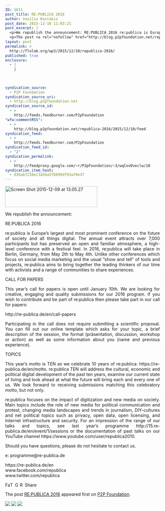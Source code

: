 ```yaml
---
ID: 1611
post_title: RE:PUBLICA 2016
author: Vasilis Kostakis
post_date: 2015-12-10 11:03:21
post_excerpt: |
  <p>We republish the announcement: RE:PUBLICA 2016 re:publica is Europe&rsquo;s largest and most prominent conference on the future of society and all things digital. The annual event attracts over 7,000 participants but has preserved an open and familiar atmosphere, a high-level conference with a festival feel. In 2016, re:publica will take place in Berlin, Germany, from [&hellip;]</p>
  <p>The post <a rel="nofollow" href="http://blog.p2pfoundation.net/republica-2016/2015/12/10">RE:PUBLICA 2016</a> appeared first on <a rel="nofollow" href="http://blog.p2pfoundation.net/">P2P Foundation</a>.</p>
layout: post
permalink: >
  http://flolab.org/wp3/2015/12/10/republica-2016/
published: true
enclosure:
  - |
    |
        
        
        
syndication_source:
  - P2P Foundation
syndication_source_uri:
  - http://blog.p2pfoundation.net
syndication_source_id:
  - >
    http://feeds.feedburner.com/P2pFoundation
"wfw:commentRSS":
  - >
    http://blog.p2pfoundation.net/republica-2016/2015/12/10/feed
syndication_feed:
  - >
    http://feeds.feedburner.com/P2pFoundation
syndication_feed_id:
  - "2"
syndication_permalink:
  - >
    http://feedproxy.google.com/~r/P2pFoundation/~3/wqCovDveclw/10
syndication_item_hash:
  - d36ab7216ec3a5ba5fb699df93a70e37
---
```

<p style="text-align: justify">
  <a href="http://blog.p2pfoundation.net/wp-content/uploads/Screen-Shot-2015-12-09-at-13.05.27.png"><img class="size-medium wp-image-53038 aligncenter" src="http://blog.p2pfoundation.net/wp-content/uploads/Screen-Shot-2015-12-09-at-13.05.27-300x68.png" alt="Screen Shot 2015-12-09 at 13.05.27" width="300" height="68" /></p> <p>
    </a>We republish the announcement:
  </p>
  
  <p style="text-align: justify">
    RE:PUBLICA 2016
  </p>
  
  <p style="text-align: justify">
    re:publica is Europe’s largest and most prominent conference on the future of society and all things digital. The annual event attracts over 7,000 participants but has preserved an open and familiar atmosphere, a high-level conference with a festival feel. In 2016, re:publica will take place in Berlin, Germany, from May 2th to May 4th. Unlike other conferences which focus on social media marketing and the usual “show and tell” of tools and projects, re:publica aims to bring together the leading thinkers of our time with activists and a range of communities to share experiences.
  </p>
  
  <p style="text-align: justify">
    CALL FOR PAPERS
  </p>
  
  <p style="text-align: justify">
    This year’s call for papers is open until January 10th. We are looking for creative, engaging and quality submissions for our 2016 program. If you wish to contribute and be part of re:publica then please take part in our call for papers:
  </p>
  
  <p style="text-align: justify">
    http://re-publica.de/en/call-papers
  </p>
  
  <p style="text-align: justify">
    Participating in the call does not require submitting a scientific proposal. You can fill out our online template which asks for your topic, a brief description of the session, the format (präsentation, discussion, workshop or action) as well as some information about you (name and previous experience).
  </p>
  
  <p style="text-align: justify">
    TOPICS
  </p>
  
  <p style="text-align: justify">
    This year’s motto is TEN as we celebrate 10 years of re:publica: https://re-publica.de/en/motto. re:publica TEN will address the cultural, economic and political digital development of the past ten years, examine our current state of living and look ahead at what the future will bring each and every one of us. We look forward to receiving submissions matching this celebratory motto, but not only.
  </p>
  
  <p style="text-align: justify">
    re:publica focuses on the impact of digitization and new media on society. Main topics include the role of new media for political communication and protest, changing media landscapes and trends in journalism, DIY-cultures and net political topics such as privacy, open data, open licensing, and Internet infrastructure and security. For an impression of the range of our talks and topics, see last year’s programme http://15.re-publica.de/en/event/1/sessions or the documentation of past talks on our YouTube channel https://www.youtube.com/user/republica2010.
  </p>
  
  <p style="text-align: justify">
    Should you have questions, please do not hesitate to contact us.
  </p>
  
  <p style="text-align: justify">
    e: programme@re-publica.de
  </p>
  
  <p style="text-align: justify">
    https://re-publica.de/en<br /> www.facebook.com/republica<br /> www.twitter.com/republica
  </p>
  
  <p>
    <a class="a2a_button_facebook" href="http://www.addtoany.com/add_to/facebook?linkurl=http%3A%2F%2Fblog.p2pfoundation.net%2Frepublica-2016%2F2015%2F12%2F10&linkname=RE%3APUBLICA%202016" title="Facebook" rel="nofollow"><img src="http://blog.p2pfoundation.net/wp-content/plugins/add-to-any/icons/facebook.png" width="16" height="16" alt="Facebook" /></a><a class="a2a_button_twitter" href="http://www.addtoany.com/add_to/twitter?linkurl=http%3A%2F%2Fblog.p2pfoundation.net%2Frepublica-2016%2F2015%2F12%2F10&linkname=RE%3APUBLICA%202016" title="Twitter" rel="nofollow"><img src="http://blog.p2pfoundation.net/wp-content/plugins/add-to-any/icons/twitter.png" width="16" height="16" alt="Twitter" /></a><a class="a2a_button_google_plus" href="http://www.addtoany.com/add_to/google_plus?linkurl=http%3A%2F%2Fblog.p2pfoundation.net%2Frepublica-2016%2F2015%2F12%2F10&linkname=RE%3APUBLICA%202016" title="Google+" rel="nofollow"><img src="http://blog.p2pfoundation.net/wp-content/plugins/add-to-any/icons/google_plus.png" width="16" height="16" alt="Google+" /></a><a class="a2a_button_reddit" href="http://www.addtoany.com/add_to/reddit?linkurl=http%3A%2F%2Fblog.p2pfoundation.net%2Frepublica-2016%2F2015%2F12%2F10&linkname=RE%3APUBLICA%202016" title="Reddit" rel="nofollow"><img src="http://blog.p2pfoundation.net/wp-content/plugins/add-to-any/icons/reddit.png" width="16" height="16" alt="Reddit" /></a><a class="a2a_dd a2a_target addtoany_share_save" href="https://www.addtoany.com/share#url=http%3A%2F%2Fblog.p2pfoundation.net%2Frepublica-2016%2F2015%2F12%2F10&title=RE%3APUBLICA%202016" id="wpa2a_2"><img src="http://blog.p2pfoundation.net/wp-content/plugins/add-to-any/share_save_120_16.png" width="120" height="16" alt="Share" /></a>
  </p>
  
  <p>
    The post <a rel="nofollow" href="http://blog.p2pfoundation.net/republica-2016/2015/12/10">RE:PUBLICA 2016</a> appeared first on <a rel="nofollow" href="http://blog.p2pfoundation.net/">P2P Foundation</a>.
  </p>
  
  <div class="feedflare">
    <a href="http://feeds.feedburner.com/~ff/P2pFoundation?a=wqCovDveclw:xQ5Qh4Gzbxk:7Q72WNTAKBA"><img src="http://feeds.feedburner.com/~ff/P2pFoundation?d=7Q72WNTAKBA" border="0" /></img></a> <a href="http://feeds.feedburner.com/~ff/P2pFoundation?a=wqCovDveclw:xQ5Qh4Gzbxk:D7DqB2pKExk"><img src="http://feeds.feedburner.com/~ff/P2pFoundation?i=wqCovDveclw:xQ5Qh4Gzbxk:D7DqB2pKExk" border="0" /></img></a> <a href="http://feeds.feedburner.com/~ff/P2pFoundation?a=wqCovDveclw:xQ5Qh4Gzbxk:2mJPEYqXBVI"><img src="http://feeds.feedburner.com/~ff/P2pFoundation?d=2mJPEYqXBVI" border="0" /></img></a>
  </div>
  
  <img src="http://feeds.feedburner.com/~r/P2pFoundation/~4/wqCovDveclw" height="1" width="1" alt="" />